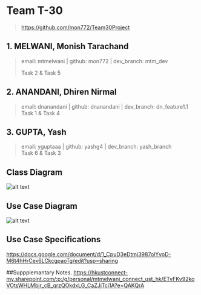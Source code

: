# Team T-30
> https://github.com/mon772/Team30Project
## 1. MELWANI, Monish Tarachand
> email: mtmelwani | github: mon772 | dev_branch: mtm_dev
> 
> Task 2 & Task 5
## 2. ANANDANI, Dhiren Nirmal
> email: dnanandani | github: dnanandani | dev_branch: dn_feature1.1  
> Task 1 & Task 4
## 3. GUPTA, Yash
> email: yguptaaa | github: yashg4 | dev_branch: yash_branch  
> Task 6 & Task 3
## Class Diagram  
![alt text](https://user-images.githubusercontent.com/62801663/113421967-8490f200-93fe-11eb-8857-4e471c858ad1.jpg)
## Use Case Diagram  
![alt text](https://user-images.githubusercontent.com/62801663/113421994-94103b00-93fe-11eb-83de-373d1e3bd6f6.jpg)  
## Use Case Specifications  
https://docs.google.com/document/d/1_CpuD3eDtmj3987olYvoD-M6t4hHrCex6LCkcgpaoTg/edit?usp=sharing

##Suppplemantary Notes. 
https://hkustconnect-my.sharepoint.com/:p:/g/personal/mtmelwani_connect_ust_hk/ETvFKv92koVOtsWHLMbjr_cB_qrzQOkdxLG_CaZJjTci1A?e=QAKQrA


